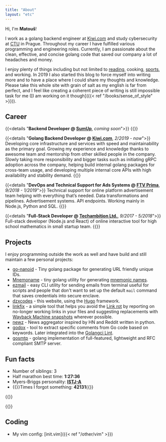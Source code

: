 ```yaml
---
title: "About"
layout: "etc"
---
```


Hi, I'm **Matouš**!

I work as a golang backend engineer at [Kiwi.com](https://kiwi.com) and study cybersecurity
at [CTU](https://www.cvut.cz/en/) in Prague. Throughout my career I have fulfilled various programming
and engineering roles. Currently, I am passionate about the clean, effective, and concise golang code
that saved our company a lot of headaches and money.

I enjoy plenty of things including but not limited to [reading](/books), cooking, 
[sports](https://www.strava.com/athletes/36515485), and working.
In 2019 I also started this blog to force myself into writing more and to have a place where I could share my
thoughts and knowledge. Please take this whole site with grain of salt as my english is far from perfect,
and I feel like creating a coherent piece of writing is still impossible task for me
([I am working on it though]({{< ref "/books/sense_of_style" >}})).

## Career

{{<details "**Backend Developer @ [SumUp](https://sumup.com/)**, _coming soon_">}}
{{</details>}}

{{<details "**Golang Backend Developer @ [Kiwi.com](https://www.kiwi.com/)**, _2/2019 - now_">}}
Developing core infrastructure and services with speed and maintainability as the primary goal.
Growing my experience and knowledge thanks to awesome team and mentorship from other
skilled people in the company. Slowly taking more responsibility and bigger tasks such
as initiating gRPC adoption across the company, helping build internal golang packages
for cross-team usage, and developing multiple internal core APIs with high availability
and stability demand.
{{</details>}}

{{<details "**DevOps and Technical Support for Ads Systems @ [FTV Prima](https://www.iprima.cz/)**, _9/2018 - 1/2019_">}}
Technical support for online platform advertisement team helping with everything that’s needed. Data transformations and pipelines. Advertisement systems. API endpoints. Working mainly in Node.js, Python and SQL.
{{</details>}}


{{<details "**Full-Stack Developer @ [Techambition Ltd.](https://en.techambition.com/)**, _9/2017 - 5/2018_">}}
Full-stack developer (Node.js and React) of online interactive tool for high school mathematics in small startup team.
{{</details>}}

## Projects

I enjoy programming outside the work as well and have build and still maintain
a few personal projects:

* [go-nanoid](https://github.com/matoous/go-nanoid) -
  Tiny golang package for generating URL friendly unique IDs.
* [Mnemoname](https://github.com/matoous/mnemoname) -
  tiny golang utility for generating [mnemonic names](https://web.archive.org/web/20090918202746/http://tothink.com/mnemonic/wordlist.html).
* [ezmail](https://github.com/matoous/ezmail) -
  easy CLI utility for sending emails from terminal useful for scripts and people
  that don't want to set up the default `mail` command that saves credentials
  into secure enclave.
* [dzxcodes](https://github.com/matoous/dzxcodes) -
  this website, using the [Hugo](https://gohugo.io/) framework.
* [linkfix](https://github.com/matoous/linkfix) -
  a simple tool that helps you avoid the [Link rot](https://en.wikipedia.org/wiki/Link_rot)
  by reporting on no-longer working links in your files and suggesting replacements with
  [Wayback Machine snapshots](https://archive.org/web/) wherever possible.
* [newz](https://github.com/matoous/newz) - 
  News aggregator inspired by HN and Reddit written in python.
* [godox](https://github.com/matoous/godox) - 
  tool to extract specific comments from Go code based on keywords.
  Later integrated into the [Golangci Lint](https://github.com/golangci/golangci-lint). 
* [gosmtp](https://github.com/matoous/gosmtp) -
  golang implementation of full-featured, lightweight and RFC compliant SMTP server.

## Fun facts

* Number of siblings: 3
* Half marathon best time: **1:27:36**
* Myers-Briggs personality: **[ISTJ-A](https://www.16personalities.com/istj-personality)**
* {{<rawhtml>}}Times I forgot something: <b id="🧠">42131</b>{{</rawhtml>}}

{{<rawhtml>}}
<script type="application/javascript">
const counter = document.getElementById("🧠");
setInterval(() => {counter.innerHTML = parseInt(counter.innerHTML) + 1}, 1000);
</script>
{{</rawhtml>}}

## Coding

* My vim config: [init.vim]({{< ref "/other/vim" >}})

